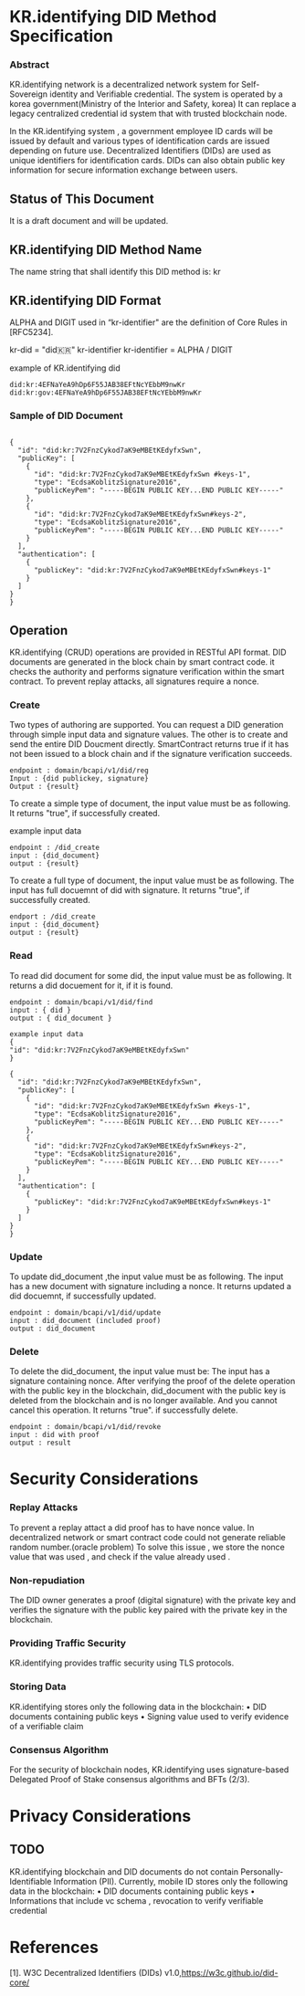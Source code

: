 #  KR.identifying DID Method Specification


### Abstract

KR.identifying network is a decentralized network system for Self-Sovereign identity and Verifiable credential.
The system is operated by a korea government(Ministry of the Interior and Safety, korea)
It can replace a legacy centralized credential id system that with trusted blockchain node.

In the KR.identifying system , a government employee ID cards will be issued by default
and various types of identification cards are issued depending on future use. 
Decentralized Identifiers (DIDs) are used as unique identifiers for identification cards. 
DIDs can also obtain public key information for secure information exchange between users.


## Status of This Document

It is a draft document and will be updated.

## KR.identifying DID Method Name

The name string that shall identify this DID method is: kr

## KR.identifying DID Format

ALPHA and DIGIT used in “kr-identifier" are the definition of Core Rules in [RFC5234].

kr-did = "did:kr:" kr-identifier 
kr-identifier = ALPHA / DIGIT 

example of KR.identifying did
```
did:kr:4EFNaYeA9hDp6F55JAB38EFtNcYEbbM9nwKr
did:kr:gov:4EFNaYeA9hDp6F55JAB38EFtNcYEbbM9nwKr
```

### Sample of DID Document
```

{
  "id": "did:kr:7V2FnzCykod7aK9eMBEtKEdyfxSwn",
  "publicKey": [
    {
      "id": "did:kr:7V2FnzCykod7aK9eMBEtKEdyfxSwn #keys-1",
      "type": "EcdsaKoblitzSignature2016",
      "publicKeyPem": "-----BEGIN PUBLIC KEY...END PUBLIC KEY-----"
    },
    {
      "id": "did:kr:7V2FnzCykod7aK9eMBEtKEdyfxSwn#keys-2",
      "type": "EcdsaKoblitzSignature2016",
      "publicKeyPem": "-----BEGIN PUBLIC KEY...END PUBLIC KEY-----"
    }
  ],
  "authentication": [
    {
      "publicKey": "did:kr:7V2FnzCykod7aK9eMBEtKEdyfxSwn#keys-1"
    }
  ]
}
}
```

## Operation
KR.identifying (CRUD) operations are provided in RESTful API format.
DID documents are generated in the block chain by smart contract code.
it checks the authority and performs signature verification within the smart contract.
To prevent replay attacks, all signatures require a nonce.

### Create

Two types of authoring are supported.
You can request  a DID generation through simple input data and signature values.
The other is to create and send the entire DID Doucment directly.
SmartContract returns true if it has not been issued to a block chain and if the signature verification succeeds.

```
endpoint : domain/bcapi/v1/did/reg
Input : {did publickey, signature}
Output : {result}
```

To create a simple type of document, the input value must be as following.
It returns "true", if successfully created.

example input data 
```
endpoint : /did_create
input : {did_document}
output : {result}

```

To create a full type of document, the input value must be as following.
The input has full docuemnt of did with signature.
It returns "true", if successfully created.
```
endport : /did_create
input : {did_document}
output : {result}
```


### Read 

To read did document for some did, the input value must be as following.
It returns a did docuement for it, if it is found.

```
endpoint : domain/bcapi/v1/did/find
input : { did }
output : { did_document }

```

```
example input data
{
"id": "did:kr:7V2FnzCykod7aK9eMBEtKEdyfxSwn"
}
```

```
{
  "id": "did:kr:7V2FnzCykod7aK9eMBEtKEdyfxSwn",
  "publicKey": [
    {
      "id": "did:kr:7V2FnzCykod7aK9eMBEtKEdyfxSwn #keys-1",
      "type": "EcdsaKoblitzSignature2016",
      "publicKeyPem": "-----BEGIN PUBLIC KEY...END PUBLIC KEY-----"
    },
    {
      "id": "did:kr:7V2FnzCykod7aK9eMBEtKEdyfxSwn#keys-2",
      "type": "EcdsaKoblitzSignature2016",
      "publicKeyPem": "-----BEGIN PUBLIC KEY...END PUBLIC KEY-----"
    }
  ],
  "authentication": [
    {
      "publicKey": "did:kr:7V2FnzCykod7aK9eMBEtKEdyfxSwn#keys-1"
    }
  ]
}
}
```

### Update
To update did_document ,the input value must be as following.
The input has a new document with signature including a nonce.
It returns updated a did docuemnt, if successfully updated.

```
endpoint : domain/bcapi/v1/did/update
input : did_document (included proof)
output : did_document
```


### Delete
To delete the did_document, the input value must be: The input has a signature containing nonce.
After verifying the proof of the delete operation with the public key in the blockchain, 
did_document with the public key is deleted from the blockchain and is no longer available. 
And you cannot cancel this operation.
It returns "true". if successfully delete.

```
endpoint : domain/bcapi/v1/did/revoke
input : did with proof
output : result
```



# Security Considerations

### Replay Attacks 
To prevent a replay attact a did proof has to have nonce value. 
In decentralized network or smart contract code could not generate reliable random number.(oracle problem)
To solve this issue , we store the nonce value that was used , and check if the value already used .
### Non-repudiation
The DID owner generates a proof (digital signature) with the private key and verifies the signature with the public key paired with the private key in the blockchain. 
### Providing Traffic Security
 KR.identifying provides traffic security using TLS protocols.
 
### Storing Data
 KR.identifying stores only the following data in the blockchain:
• DID documents containing public keys
• Signing value used to verify evidence of a verifiable claim

### Consensus Algorithm
For the security of blockchain nodes, KR.identifying uses signature-based Delegated Proof of Stake consensus algorithms and BFTs (2/3).

# Privacy Considerations
## TODO
KR.identifying  blockchain and DID documents do not contain Personally-Identifiable Information (PII). Currently, mobile ID stores only the following data in the blockchain:
• DID documents containing public keys
• Informations that include vc schema , revocation to verify verifiable credential 

# References
[1]. W3C Decentralized Identifiers (DIDs) v1.0,https://w3c.github.io/did-core/
